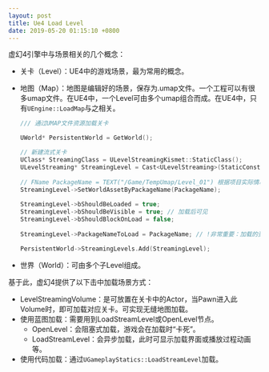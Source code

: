 ```yaml
---
layout: post
title: Ue4 Load Level
date: 2019-05-20 01:15:10 +0800
---
```


虚幻4引擎中与场景相关的几个概念：

- 关卡（Level）：UE4中的游戏场景，最为常用的概念。

- 地图（Map）：地图是编辑好的场景，保存为.umap文件。一个工程可以有很多umap文件。在UE4中，一个Level可由多个umap组合而成。在UE4中，只有`UEngine::LoadMap`与之相关。

  ``` c++
  /// 通过UMAP文件资源加载关卡
  
  UWorld* PersistentWorld = GetWorld();
  
  // 新建流式关卡
  UClass* StreamingClass = ULevelStreamingKismet::StaticClass();
  ULevelStreaming* StreamingLevel = Cast<ULevelStreaming>(StaticConstructObject(StreamingClass, PersistentWorld, NAME_None, RF_Transient, NULL));
   
  // FName PackageName = TEXT("/Game/TempUmap/Level_01") 根据项目实际情况获取并设置PackageName
  StreamingLevel->SetWorldAssetByPackageName(PackageName);
   
  StreamingLevel->bShouldBeLoaded = true;
  StreamingLevel->bShouldBeVisible = true; // 加载后可见
  StreamingLevel->bShouldBlockOnLoad = false;
   
  StreamingLevel->PackageNameToLoad = PackageName; // !非常重要：加载的资源包名称
  
  PersistentWorld->StreamingLevels.Add(StreamingLevel); 
  
  ```

- 世界（World）：可由多个子Level组成。

基于此，虚幻4提供了以下击中加载场景方式：

- LevelStreamingVolume：是可放置在关卡中的Actor，当Pawn进入此Volume时，即可加载对应关卡。可实现无缝地图加载。
- 使用蓝图加载：需要用到LoadStreamLevel或OpenLevel节点。
  - OpenLevel：会阻塞式加载，游戏会在加载时“卡死”。
  - LoadStreamLevel：会异步加载，此时可显示加载界面或播放过程动画等。
- 使用代码加载：通过`UGameplayStatics::LoadStreamLevel`加载。



